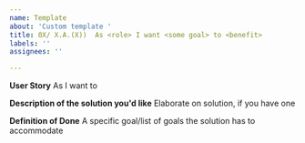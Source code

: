 ```yaml
---
name: Template
about: 'Custom template '
title: 0X/ X.A.(X))  As <role> I want <some goal> to <benefit>
labels: ''
assignees: ''

---
```


**User Story**
As <role> I want <some goal> to <benefit>

**Description of the solution you'd like**
Elaborate on solution, if you have one 

**Definition of Done**
A specific goal/list of goals the solution has to accommodate
